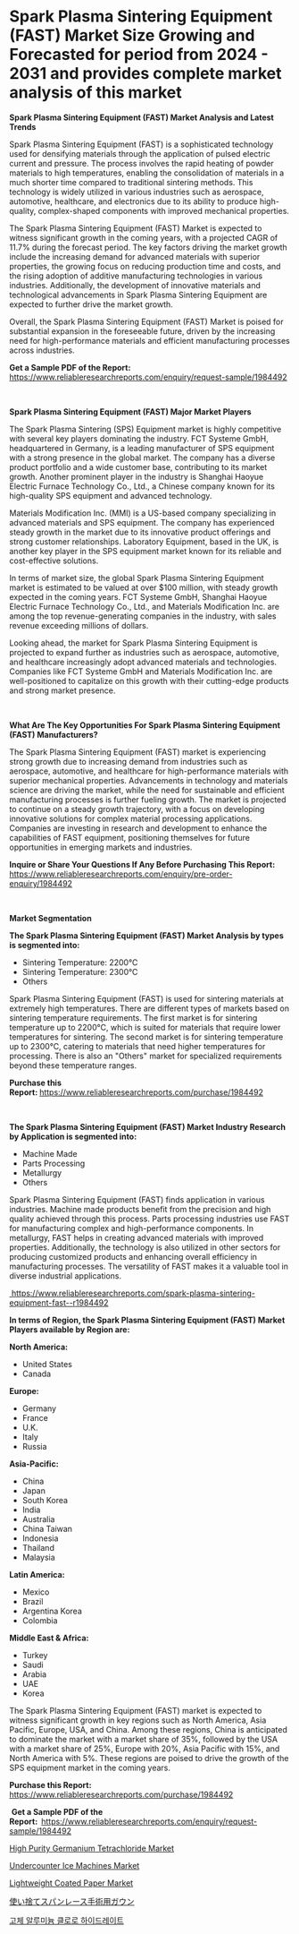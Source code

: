 <p><h1>Spark Plasma Sintering Equipment (FAST) Market Size Growing and Forecasted for period from 2024 - 2031 and provides complete market analysis of this market</h1></p><p><strong>Spark Plasma Sintering Equipment (FAST) Market Analysis and Latest Trends</strong></p>
<p><p>Spark Plasma Sintering Equipment (FAST) is a sophisticated technology used for densifying materials through the application of pulsed electric current and pressure. The process involves the rapid heating of powder materials to high temperatures, enabling the consolidation of materials in a much shorter time compared to traditional sintering methods. This technology is widely utilized in various industries such as aerospace, automotive, healthcare, and electronics due to its ability to produce high-quality, complex-shaped components with improved mechanical properties.</p><p>The Spark Plasma Sintering Equipment (FAST) Market is expected to witness significant growth in the coming years, with a projected CAGR of 11.7% during the forecast period. The key factors driving the market growth include the increasing demand for advanced materials with superior properties, the growing focus on reducing production time and costs, and the rising adoption of additive manufacturing technologies in various industries. Additionally, the development of innovative materials and technological advancements in Spark Plasma Sintering Equipment are expected to further drive the market growth.</p><p>Overall, the Spark Plasma Sintering Equipment (FAST) Market is poised for substantial expansion in the foreseeable future, driven by the increasing need for high-performance materials and efficient manufacturing processes across industries.</p></p>
<p><strong>Get a Sample PDF of the Report:&nbsp;</strong> <a href="https://www.reliableresearchreports.com/enquiry/request-sample/1984492">https://www.reliableresearchreports.com/enquiry/request-sample/1984492</a></p>
<p>&nbsp;</p>
<p><strong>Spark Plasma Sintering Equipment (FAST) Major Market Players</strong></p>
<p><p>The Spark Plasma Sintering (SPS) Equipment market is highly competitive with several key players dominating the industry. FCT Systeme GmbH, headquartered in Germany, is a leading manufacturer of SPS equipment with a strong presence in the global market. The company has a diverse product portfolio and a wide customer base, contributing to its market growth. Another prominent player in the industry is Shanghai Haoyue Electric Furnace Technology Co., Ltd., a Chinese company known for its high-quality SPS equipment and advanced technology.</p><p>Materials Modification Inc. (MMI) is a US-based company specializing in advanced materials and SPS equipment. The company has experienced steady growth in the market due to its innovative product offerings and strong customer relationships. Laboratory Equipment, based in the UK, is another key player in the SPS equipment market known for its reliable and cost-effective solutions.</p><p>In terms of market size, the global Spark Plasma Sintering Equipment market is estimated to be valued at over $100 million, with steady growth expected in the coming years. FCT Systeme GmbH, Shanghai Haoyue Electric Furnace Technology Co., Ltd., and Materials Modification Inc. are among the top revenue-generating companies in the industry, with sales revenue exceeding millions of dollars.</p><p>Looking ahead, the market for Spark Plasma Sintering Equipment is projected to expand further as industries such as aerospace, automotive, and healthcare increasingly adopt advanced materials and technologies. Companies like FCT Systeme GmbH and Materials Modification Inc. are well-positioned to capitalize on this growth with their cutting-edge products and strong market presence.</p></p>
<p>&nbsp;</p>
<p><strong>What Are The Key Opportunities For Spark Plasma Sintering Equipment (FAST) Manufacturers?</strong></p>
<p><p>The Spark Plasma Sintering Equipment (FAST) market is experiencing strong growth due to increasing demand from industries such as aerospace, automotive, and healthcare for high-performance materials with superior mechanical properties. Advancements in technology and materials science are driving the market, while the need for sustainable and efficient manufacturing processes is further fueling growth. The market is projected to continue on a steady growth trajectory, with a focus on developing innovative solutions for complex material processing applications. Companies are investing in research and development to enhance the capabilities of FAST equipment, positioning themselves for future opportunities in emerging markets and industries.</p></p>
<p><strong>Inquire or Share Your Questions If Any Before Purchasing This Report:</strong> <a href="https://www.reliableresearchreports.com/enquiry/pre-order-enquiry/1984492">https://www.reliableresearchreports.com/enquiry/pre-order-enquiry/1984492</a></p>
<p>&nbsp;</p>
<p><strong>Market Segmentation</strong></p>
<p><strong>The Spark Plasma Sintering Equipment (FAST) Market Analysis by types is segmented into:</strong></p>
<p><ul><li>Sintering Temperature: 2200℃</li><li>Sintering Temperature: 2300℃</li><li>Others</li></ul></p>
<p><p>Spark Plasma Sintering Equipment (FAST) is used for sintering materials at extremely high temperatures. There are different types of markets based on sintering temperature requirements. The first market is for sintering temperature up to 2200℃, which is suited for materials that require lower temperatures for sintering. The second market is for sintering temperature up to 2300℃, catering to materials that need higher temperatures for processing. There is also an "Others" market for specialized requirements beyond these temperature ranges.</p></p>
<p><strong>Purchase this Report:&nbsp;</strong><a href="https://www.reliableresearchreports.com/purchase/1984492">https://www.reliableresearchreports.com/purchase/1984492</a></p>
<p>&nbsp;</p>
<p><strong>The Spark Plasma Sintering Equipment (FAST) Market Industry Research by Application is segmented into:</strong></p>
<p><ul><li>Machine Made</li><li>Parts Processing</li><li>Metallurgy</li><li>Others</li></ul></p>
<p><p>Spark Plasma Sintering Equipment (FAST) finds application in various industries. Machine made products benefit from the precision and high quality achieved through this process. Parts processing industries use FAST for manufacturing complex and high-performance components. In metallurgy, FAST helps in creating advanced materials with improved properties. Additionally, the technology is also utilized in other sectors for producing customized products and enhancing overall efficiency in manufacturing processes. The versatility of FAST makes it a valuable tool in diverse industrial applications.</p></p>
<p><a href="https://www.reliableresearchreports.com/spark-plasma-sintering-equipment-fast--r1984492">&nbsp;https://www.reliableresearchreports.com/spark-plasma-sintering-equipment-fast--r1984492</a></p>
<p><strong>In terms of Region, the Spark Plasma Sintering Equipment (FAST) Market Players available by Region are:</strong></p>
<p>
    <p> <strong> North America: </strong>
        <ul>
            <li>United States</li>
            <li>Canada</li>
        </ul>
        </p> 
    <p> <strong> Europe: </strong>
        <ul>
            <li>Germany</li>
            <li>France</li>
            <li>U.K.</li>
            <li>Italy</li>
            <li>Russia</li>
        </ul>
        </p> 
    <p> <strong> Asia-Pacific: </strong>
        <ul>
            <li>China</li>
            <li>Japan</li>
            <li>South Korea</li>
            <li>India</li>
            <li>Australia</li>
            <li>China Taiwan</li>
            <li>Indonesia</li>
            <li>Thailand</li>
            <li>Malaysia</li>
        </ul>
        </p> 
    <p> <strong> Latin America: </strong>
        <ul>
            <li>Mexico</li>
            <li>Brazil</li>
            <li>Argentina Korea</li>
            <li>Colombia</li>
        </ul>
        </p> 
    <p> <strong> Middle East & Africa: </strong>
        <ul>
            <li>Turkey</li>
            <li>Saudi</li>
            <li>Arabia</li>
            <li>UAE</li>
            <li>Korea</li>
        </ul>
    </p>
    </p>
<p><p>The Spark Plasma Sintering Equipment (FAST) market is expected to witness significant growth in key regions such as North America, Asia Pacific, Europe, USA, and China. Among these regions, China is anticipated to dominate the market with a market share of 35%, followed by the USA with a market share of 25%, Europe with 20%, Asia Pacific with 15%, and North America with 5%. These regions are poised to drive the growth of the SPS equipment market in the coming years.</p></p>
<p><strong>Purchase this Report: </strong><a href="https://www.reliableresearchreports.com/purchase/1984492">https://www.reliableresearchreports.com/purchase/1984492</a></p>
<p>&nbsp;<strong>Get a Sample PDF of the Report:&nbsp;&nbsp;</strong><a href="https://www.reliableresearchreports.com/enquiry/request-sample/1984492">https://www.reliableresearchreports.com/enquiry/request-sample/1984492</a></p>
<p><strong></strong></p>
<p><p><a href="https://www.linkedin.com/pulse/high-purity-germanium-tetrachloride-market-trends-analysis--cucgc">High Purity Germanium Tetrachloride Market</a></p><p><a href="https://github.com/wrwgzwbr35/Market-Research-Report-List-1/blob/main/undercounter-ice-machines-market.md">Undercounter Ice Machines Market</a></p><p><a href="https://www.linkedin.com/pulse/lightweight-coated-paper-market-forecasts-trends-impact-lco4c">Lightweight Coated Paper Market</a></p><p><a href="https://github.com/andrade7361/Market-Research-Report-List-2/blob/main/4391105165171.md">使い捨てスパンレース手術用ガウン</a></p><p><a href="https://github.com/shade463/Market-Research-Report-List-2/blob/main/1521951178301.md">고체 알루미늄 클로로 하이드레이트</a></p></p>